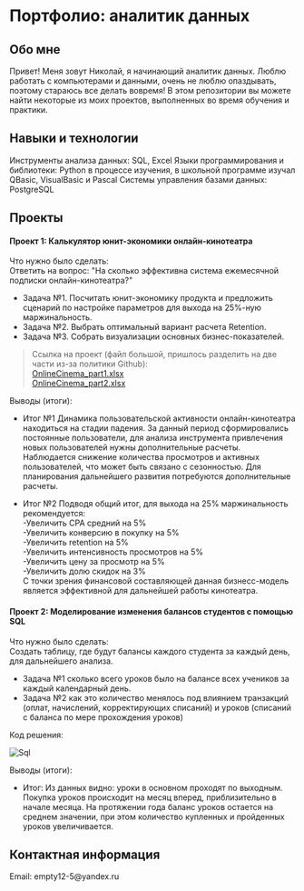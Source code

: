 <h1>Портфолио: аналитик данных</h1>

<h2>Обо мне</h2>     
Привет! Меня зовут Николай, я начинающий аналитик данных. Люблю работать с компьютерами и данными, очень не люблю опаздывать, поэтому стараюсь все делать вовремя! В этом репозитории вы можете найти некоторые из моих проектов, выполненных во время обучения и практики.

<h2>Навыки и технологии</h2>        
Инструменты анализа данных: SQL, Excel        
Языки программирования и библиотеки: Python в процессе изучения, в школьной программе изучал QBasic, VisualBasic и Pascal         
Системы управления базами данных: PostgreSQL        

<h2>Проекты</h2>        

<h4>Проект 1: Калькулятор юнит-экономики онлайн-кинотеатра</h4>

Что нужно было сделать:        
Ответить на вопрос: "На сколько эффективна система ежемесячной подписки онлайн-кинотеатра?"

* Задача №1. Посчитать юнит-экономику продукта и предложить сценарий по настройке параметров для выхода на 25%-ную маржинальность.   
* Задача №2. Выбрать оптимальный вариант расчета Retention.  
* Задача №3. Собрать визуализации основных бизнес-показателей.

>Ссылка на проект (файл большой, пришлось разделить на две части из-за политики Github):  
>[OnlineCinema_part1.xlsx](https://github.com/Nikolay-An/-/blob/main/OnlineCinema_part1.xlsx)  
>[OnlineCinema_part2.xlsx](https://github.com/Nikolay-An/-/blob/main/OnlineCinema_part2.xlsx)  

Выводы (итоги):  

* Итог №1 Динамика пользовательской активности онлайн-кинотеатра находиться на стадии падения. 
За данный период сформировались постоянные пользователи, для анализа инструмента привлечения новых пользователей нужны дополнительные расчеты.
Наблюдается снижение количества просмотров и активных пользователей, что может быть связано с сезонностью. Для планирования дальнейшего развития потребуются дополнительные расчеты.

* Итог №2 Подводя общий итог, для выхода на 25% маржинальность рекомендуется:   
-Увеличить СРА средний на 5%  
-Увеличить конверсию в покупку на 5%  
-Увеличить retention на 5%  
-Увеличить интенсивность просмотров на 5%  
-Увеличить цену за просмотр на 5%  
-Увеличить долю скидок на 3%  
С точки зрения финансовой составляющей данная бизнесс-модель  является эффективной для дальнейшей работы кинотеатра.  

<h4>Проект 2: Моделирование изменения балансов студентов с помощью SQL</h4>

Что нужно было сделать:  
Создать таблицу, где будут балансы каждого студента за каждый день, для дальнейшего анализа.

* Задача №1 сколько всего уроков было на балансе всех учеников за каждый календарный день.  
* Задача №2 как это количество менялось под влиянием транзакций (оплат, начислений, корректирующих списаний) и уроков (списаний с баланса по мере прохождения уроков)
  
Код решения:  

![Sql](https://github.com/Nikolay-An/-/blob/main/Sql.jpg)



Выводы (итоги):

* Итог: Из данных видно: уроки в основном проходят по выходным.
  Покупка уроков происходит на месяц вперед, приблизительно в начале месяца.
  На протяжении года баланс уроков остается на среднем значении, при этом количество купленных и пройденных уроков увеличивается.
  

<h2>Контактная информация</h2>
Email: empty12-5@yandex.ru
